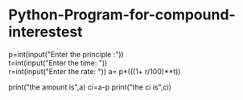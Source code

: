 # Python-Program-for-compound-interestest 
p=int(input("Enter the principle :"))  
t=int(input("Enter the time: "))   
r=int(input("Enter the rate: "))
a= p*(((1+ r/100)**t)) 

print("the amount is",a)
ci=a-p
print("the ci is",ci)

 
